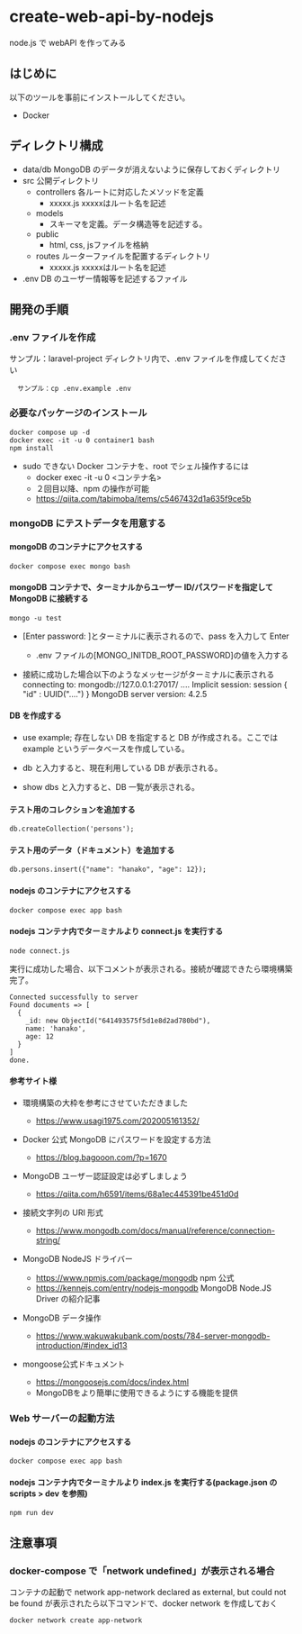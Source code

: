 # create-web-api-by-nodejs

node.js で webAPI を作ってみる

## はじめに

以下のツールを事前にインストールしてください。

- Docker

## ディレクトリ構成

- data/db
  MongoDB のデータが消えないように保存しておくディレクトリ  
- src 公開ディレクトリ
  - controllers 各ルートに対応したメソッドを定義
    - xxxxx.js xxxxxはルート名を記述
  - models
    - スキーマを定義。データ構造等を記述する。
  - public
    - html, css, jsファイルを格納
  - routes ルーターファイルを配置するディレクトリ
    - xxxxx.js xxxxxはルート名を記述
- .env
  DB のユーザー情報等を記述するファイル

<!-- これ不要な気がする、なぜなら上記コマンドで接続と認証が住んでいると思われるから -->
<!-- - ユーザー認証
  db.auth("admin","password");
  mongoコマンドを上記の通り実行したあと、mongoシェルの中で認証を行う。 -->
<!-- 
- example テーブルの操作可能ユーザー
  - user: user1
  - pwd: password -->

## 開発の手順

### .env ファイルを作成

サンプル：laravel-project ディレクトリ内で、.env ファイルを作成してください

```
  サンプル：cp .env.example .env
```

### 必要なパッケージのインストール

```
docker compose up -d
docker exec -it -u 0 container1 bash
npm install
```

- sudo できない Docker コンテナを、root でシェル操作するには
  - docker exec -it -u 0 <コンテナ名>
  - ２回目以降、npm の操作が可能
  - https://qiita.com/tabimoba/items/c5467432d1a635f9ce5b

### mongoDB にテストデータを用意する

#### mongoDB のコンテナにアクセスする

```
docker compose exec mongo bash
```

#### mongoDB コンテナで、ターミナルからユーザー ID/パスワードを指定して MongoDB に接続する

```
mongo -u test
```

- [Enter password: ]とターミナルに表示されるので、pass を入力して Enter

  - .env ファイルの[MONGO_INITDB_ROOT_PASSWORD]の値を入力する

- 接続に成功した場合以下のようなメッセージがターミナルに表示される
  connecting to: mongodb://127.0.0.1:27017/ ....
  Implicit session: session { "id" : UUID("....") }
  MongoDB server version: 4.2.5

#### DB を作成する

- use example;
  存在しない DB を指定すると DB が作成される。ここでは example というデータベースを作成している。

- db と入力すると、現在利用している DB が表示される。

- show dbs と入力すると、DB 一覧が表示される。

<!-- #### データベース「example」を操作するユーザーを追加する。 不要？ -->

#### テスト用のコレクションを追加する

```
db.createCollection('persons');
```

#### テスト用のデータ（ドキュメント）を追加する

```
db.persons.insert({"name": "hanako", "age": 12});
```

#### nodejs のコンテナにアクセスする

```
docker compose exec app bash
```

#### nodejs コンテナ内でターミナルより connect.js を実行する

```
node connect.js
```

実行に成功した場合、以下コメントが表示される。接続が確認できたら環境構築完了。

```
Connected successfully to server
Found documents => [
  {
    _id: new ObjectId("641493575f5d1e8d2ad780bd"),
    name: 'hanako',
    age: 12
  }
]
done.
```

#### 参考サイト様

- 環境構築の大枠を参考にさせていただきました
  - https://www.usagi1975.com/202005161352/

- Docker 公式 MongoDB にパスワードを設定する方法

  - https://blog.bagooon.com/?p=1670

- MongoDB ユーザー認証設定は必ずしましょう

  - https://qiita.com/h6591/items/68a1ec445391be451d0d

- 接続文字列の URI 形式

  - https://www.mongodb.com/docs/manual/reference/connection-string/

- MongoDB NodeJS ドライバー

  - https://www.npmjs.com/package/mongodb npm 公式
  - https://kennejs.com/entry/nodejs-mongodb MongoDB Node.JS Driver の紹介記事

- MongoDB データ操作
  - https://www.wakuwakubank.com/posts/784-server-mongodb-introduction/#index_id13

- mongoose公式ドキュメント
  - https://mongoosejs.com/docs/index.html
  - MongoDBをより簡単に使用できるようにする機能を提供

### Web サーバーの起動方法

#### nodejs のコンテナにアクセスする

```
docker compose exec app bash
```

#### nodejs コンテナ内でターミナルより index.js を実行する(package.json の scripts > dev を参照)

```
npm run dev
```

## 注意事項

### docker-compose で「network undefined」が表示される場合

コンテナの起動で network app-network declared as external, but could not be found が表示されたら以下コマンドで、docker network を作成しておく

```
docker network create app-network
```
